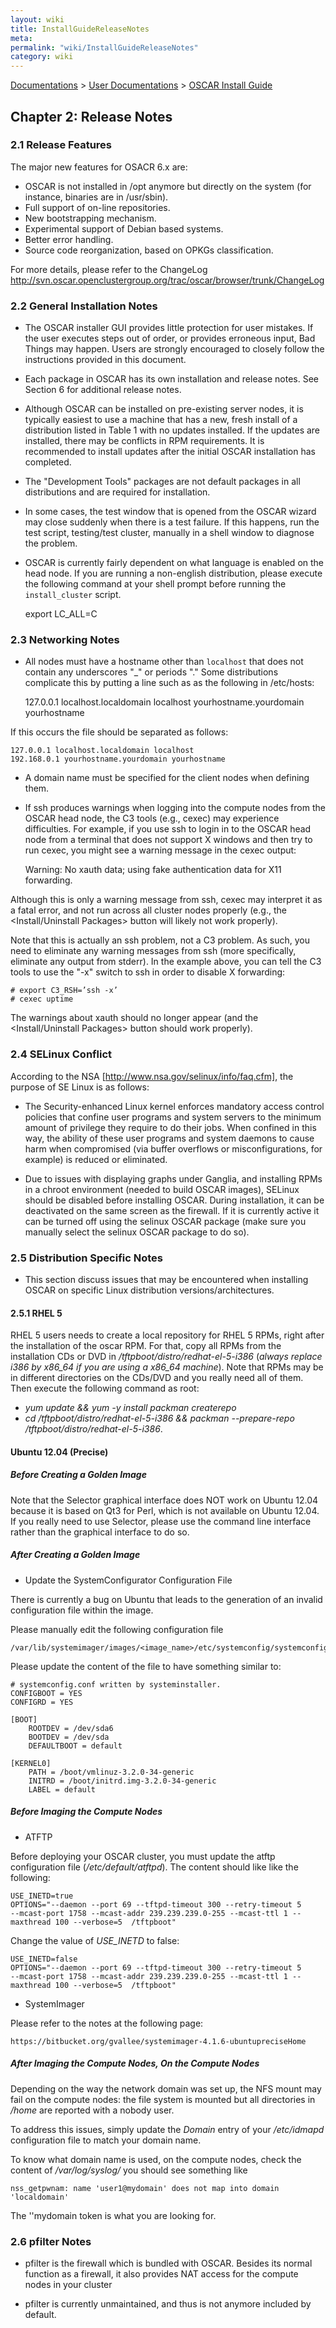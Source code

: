 ```yaml
---
layout: wiki
title: InstallGuideReleaseNotes
meta: 
permalink: "wiki/InstallGuideReleaseNotes"
category: wiki
---
```

<!-- Name: InstallGuideReleaseNotes -->
<!-- Version: 20 -->
<!-- Author: valleegr -->

[Documentations](Document) > [User Documentations](Support) > [OSCAR Install Guide](InstallGuideDoc)

## Chapter 2: Release Notes

### <a name='releaseFeatures'></a>2.1 Release Features

The major new features for OSACR 6.x are:

 * OSCAR is not installed in /opt anymore but directly on the system (for instance, binaries are in /usr/sbin).
 * Full support of on-line repositories.
 * New bootstrapping mechanism.
 * Experimental support of Debian based systems.
 * Better error handling.
 * Source code reorganization, based on OPKGs classification.

For more details, please refer to the ChangeLog http://svn.oscar.openclustergroup.org/trac/oscar/browser/trunk/ChangeLog

### <a name='generalNotes'></a>2.2 General Installation Notes

 * The OSCAR installer GUI provides little protection for user mistakes. If the user executes steps out of order, or provides erroneous input, Bad Things may happen. Users are strongly encouraged to closely follow the instructions provided in this document.
 * Each package in OSCAR has its own installation and release notes. See Section 6 for additional release notes.
 * Although OSCAR can be installed on pre-existing server nodes, it is typically easiest to use a machine that has a new, fresh install of a distribution listed in Table 1 with no updates installed. If the updates are installed, there may be conflicts in RPM requirements. It is recommended to install updates after the initial OSCAR installation has completed.
 * The "Development Tools" packages are not default packages in all distributions and are required for installation.
 * In some cases, the test window that is opened from the OSCAR wizard may close suddenly when there is a test failure. If this happens, run the test script, testing/test cluster, manually in a shell window to diagnose the problem.
 * OSCAR is currently fairly dependent on what language is enabled on the head node.  If you are running a non-english distribution, please execute the following command at your shell prompt before running the `install_cluster` script.

    export LC_ALL=C

### <a name='networkingNotes'></a>2.3 Networking Notes

 * All nodes must have a hostname other than `localhost` that does not contain any underscores "_" or periods "." Some distributions complicate this by putting a line such as as the following in /etc/hosts:


    127.0.0.1 localhost.localdomain localhost yourhostname.yourdomain yourhostname

If this occurs the file should be separated as follows:


    127.0.0.1 localhost.localdomain localhost
    192.168.0.1 yourhostname.yourdomain yourhostname

 * A domain name must be specified for the client nodes when defining them.
 * If ssh produces warnings when logging into the compute nodes from the OSCAR head node, the C3 tools (e.g., cexec) may experience difficulties. For example, if you use ssh to login in to the OSCAR head node from a terminal that does not support X windows and then try to run cexec, you might see a warning message in the cexec output:


    Warning: No xauth data; using fake authentication data for X11 forwarding.

Although this is only a warning message from ssh, cexec may interpret it as a fatal error, and not run across all cluster nodes properly (e.g., the <Install/Uninstall Packages> button will likely not work properly).

Note that this is actually an ssh problem, not a C3 problem. As such, you need to eliminate any warning messages from ssh (more specifically, eliminate any output from stderr). In the example above, you can tell the C3 tools to use the "-x" switch to ssh in order to disable X forwarding:


    # export C3_RSH=’ssh -x’
    # cexec uptime

The warnings about xauth should no longer appear (and the <Install/Uninstall Packages> button should work properly).

### <a name='selinuxNote'></a>2.4 SELinux Conflict

According to the NSA [http://www.nsa.gov/selinux/info/faq.cfm], the purpose of SE Linux is as follows: 

   * The Security-enhanced Linux kernel enforces mandatory access control policies that confine user programs and system servers to the minimum amount of privilege they require to do their jobs. When confined in this way, the ability of these user programs and system daemons to cause harm when compromised (via buffer overflows or misconfigurations, for example) is reduced or eliminated.

 * Due to issues with displaying graphs under Ganglia, and installing RPMs in a chroot environment (needed to build OSCAR images), SELinux should be disabled before installing OSCAR. During installation, it can be deactivated on the same screen as the firewall. If it is currently active it can be turned off using the selinux OSCAR package (make sure you manually select the selinux OSCAR package to do so).

### <a name='distributionNotes'></a>2.5 Distribution Specific Notes

 * This section discuss issues that may be encountered when installing OSCAR on specific Linux distribution versions/architectures.

#### 2.5.1 RHEL 5
RHEL 5 users needs to create a local repository for RHEL 5 RPMs, right after the installation of the oscar RPM. For that, copy all RPMs from the installation CDs or DVD in _/tftpboot/distro/redhat-el-5-i386_ (*always replace i386 by x86_64 if you are using a x86_64 machine*). Note that RPMs may be in different directories on the CDs/DVD and you really need all of them. 
Then execute the following command as root: 
  * _yum update && yum -y install packman createrepo_
  * _cd /tftpboot/distro/redhat-el-5-i386 && packman --prepare-repo /tftpboot/distro/redhat-el-5-i386_.

#### Ubuntu 12.04 (Precise)

##### Before Creating a Golden Image

Note that the Selector graphical interface does NOT work on Ubuntu 12.04 because it is based on Qt3 for Perl, which is not available on Ubuntu 12.04. If you really need to use Selector, please use the command line interface rather than the graphical interface to do so.

##### After Creating a Golden Image

* Update the SystemConfigurator Configuration File

There is currently a bug on Ubuntu that leads to the generation of an invalid configuration file within the image.

Please manually edit the following configuration file


    /var/lib/systemimager/images/<image_name>/etc/systemconfig/systemconfig.conf

Please update the content of the file to have something similar to:

    # systemconfig.conf written by systeminstaller.
    CONFIGBOOT = YES
    CONFIGRD = YES
    
    [BOOT]
        ROOTDEV = /dev/sda6
        BOOTDEV = /dev/sda
        DEFAULTBOOT = default
    
    [KERNEL0]
        PATH = /boot/vmlinuz-3.2.0-34-generic
        INITRD = /boot/initrd.img-3.2.0-34-generic
        LABEL = default

##### Before Imaging the Compute Nodes

* ATFTP

Before deploying your OSCAR cluster, you must update the atftp configuration file (*/etc/default/atftpd*). The content should like like the following:


    USE_INETD=true
    OPTIONS="--daemon --port 69 --tftpd-timeout 300 --retry-timeout 5     --mcast-port 1758 --mcast-addr 239.239.239.0-255 --mcast-ttl 1 --maxthread 100 --verbose=5  /tftpboot"

Change the value of *USE_INETD* to false:


    USE_INETD=false
    OPTIONS="--daemon --port 69 --tftpd-timeout 300 --retry-timeout 5     --mcast-port 1758 --mcast-addr 239.239.239.0-255 --mcast-ttl 1 --maxthread 100 --verbose=5  /tftpboot"

* SystemImager

Please refer to the notes at the following page:


    https://bitbucket.org/gvallee/systemimager-4.1.6-ubuntupreciseHome

##### After Imaging the Compute Nodes, On the Compute Nodes

Depending on the way the network domain was set up, the NFS mount may fail on the compute nodes: the file system is mounted but all directories in _/home_ are reported with a nobody user.

To address this issues, simply update the _Domain_ entry of your _/etc/idmapd_ configuration file to match your domain name.

To know what domain name is used, on the compute nodes, check the content of _/var/log/syslog/_ you should see something like

    nss_getpwnam: name 'user1@mydomain' does not map into domain 'localdomain'

The ''mydomain token is what you are looking for.

### <a name='pFilterNotes'></a>2.6 pfilter Notes

 * pfilter is the firewall which is bundled with OSCAR.  Besides its normal function as a firewall, it also provides NAT access for the compute nodes in your cluster

 * pfilter is currently unmaintained, and thus is not anymore included by default.
